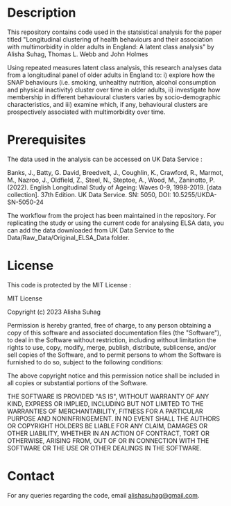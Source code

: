 # Description
This repository contains code used in the statsistical analysis for the paper titled "Longitudinal clustering of health behaviours and their association with multimorbidity in older adults in England: A latent class analysis" by Alisha Suhag, Thomas L. Webb and John Holmes

Using repeated measures latent class analysis, this research analyses data from a longitudinal panel of older adults in England to: i) explore how the SNAP behaviours (i.e. smoking, unhealthy nutrition, alcohol consumption and physical inactivity) cluster over time in older adults, ii) investigate how membership in different behavioural clusters varies by socio-demographic characteristics, and iii) examine which, if any, behavioural clusters are prospectively associated with multimorbidity over time.

# Prerequisites
The data used in the analysis can be accessed on UK Data Service :

Banks, J., Batty, G. David, Breedvelt, J., Coughlin, K., Crawford, R., Marmot, M., Nazroo, J., Oldfield, Z., Steel, N., Steptoe, A., Wood, M., Zaninotto, P. (2022). English Longitudinal Study of Ageing: Waves 0-9, 1998-2019. [data collection]. 37th Edition. UK Data Service. SN: 5050, DOI: 10.5255/UKDA-SN-5050-24

The workflow from the project has been maintained in the repository. For replicating the study or using the current code for analysing ELSA data, you can add the data downloaded from UK Data Service to the Data/Raw_Data/Original_ELSA_Data folder.

# License

This code is protected by the MIT License :

MIT License

Copyright (c) 2023 Alisha Suhag

Permission is hereby granted, free of charge, to any person obtaining a copy of this software and associated documentation files (the "Software"), to deal in the Software without restriction, including without limitation the rights to use, copy, modify, merge, publish, distribute, sublicense, and/or sell copies of the Software, and to permit persons to whom the Software is furnished to do so, subject to the following conditions:

The above copyright notice and this permission notice shall be included in all copies or substantial portions of the Software.

THE SOFTWARE IS PROVIDED "AS IS", WITHOUT WARRANTY OF ANY KIND, EXPRESS OR IMPLIED, INCLUDING BUT NOT LIMITED TO THE WARRANTIES OF MERCHANTABILITY, FITNESS FOR A PARTICULAR PURPOSE AND NONINFRINGEMENT. IN NO EVENT SHALL THE AUTHORS OR COPYRIGHT HOLDERS BE LIABLE FOR ANY CLAIM, DAMAGES OR OTHER LIABILITY, WHETHER IN AN ACTION OF CONTRACT, TORT OR OTHERWISE, ARISING FROM, OUT OF OR IN CONNECTION WITH THE SOFTWARE OR THE USE OR OTHER DEALINGS IN THE SOFTWARE.

# Contact
For any queries regarding the code, email alishasuhag@gmail.com.
